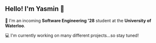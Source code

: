 ## Hello! I'm Yasmin 👋
🐰 I'm an incoming **Software Engineering '28** student at the **University of Waterloo**.

💻  I'm currently working on many different projects...so stay tuned!

